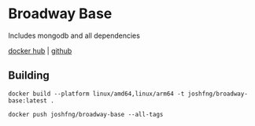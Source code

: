 # Broadway Base

Includes mongodb and all dependencies

[docker hub](https://hub.docker.com/r/joshfng/broadway-base) | [github](https://github.com/joshfng/docker-images/tree/main/broadway-base)

## Building

```shell
docker build --platform linux/amd64,linux/arm64 -t joshfng/broadway-base:latest .

docker push joshfng/broadway-base --all-tags
```

